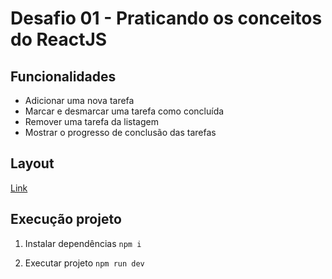 # Desafio 01 - Praticando os conceitos do ReactJS

## Funcionalidades

- Adicionar uma nova tarefa
- Marcar e desmarcar uma tarefa como concluída
- Remover uma tarefa da listagem
- Mostrar o progresso de conclusão das tarefas

## Layout

[Link](https://www.figma.com/file/0n0zDN7zbzhRbaEO74Xesx/ToDo-List/duplicate)

## Execução projeto

1. Instalar dependências
`npm i`

2. Executar projeto
`npm run dev`
